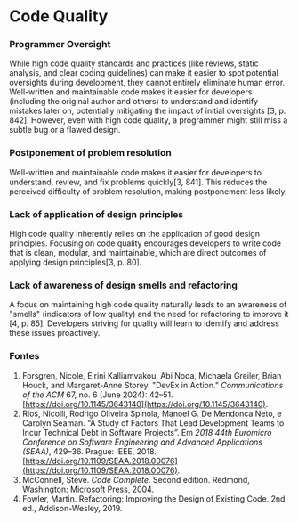 # Code Quality

### Programmer Oversight
While high code quality standards and practices (like reviews, static analysis, and clear coding guidelines) can make it easier to spot potential oversights during development, they cannot entirely eliminate human error. Well-written and maintainable code makes it easier for developers (including the original author and others) to understand and identify mistakes later on, potentially mitigating the impact of initial oversights [3, p. 842]. However, even with high code quality, a programmer might still miss a subtle bug or a flawed design.

### Postponement of problem resolution
Well-written and maintainable code makes it easier for developers to understand, review, and fix problems quickly[3, 841]. This reduces the perceived difficulty of problem resolution, making postponement less likely.

### Lack of application of design principles
High code quality inherently relies on the application of good design principles. Focusing on code quality encourages developers to write code that is clean, modular, and maintainable, which are direct outcomes of applying design principles[3, p. 80].

### Lack of awareness of design smells and refactoring
A focus on maintaining high code quality naturally leads to an awareness of "smells" (indicators of low quality) and the need for refactoring to improve it [4, p. 85]. Developers striving for quality will learn to identify and address these issues proactively.

### Fontes
1. Forsgren, Nicole, Eirini Kalliamvakou, Abi Noda, Michaela Greiler, Brian Houck, and Margaret-Anne Storey. "DevEx in Action." *Communications of the ACM* 67, no. 6 (June 2024): 42–51. [https://doi.org/10.1145/3643140](https://doi.org/10.1145/3643140).
2. Rios, Nicolli, Rodrigo Oliveira Spinola, Manoel G. De Mendonca Neto, e Carolyn Seaman. “A Study of Factors That Lead Development Teams to Incur Technical Debt in Software Projects”. Em _2018 44th Euromicro Conference on Software Engineering and Advanced Applications (SEAA)_, 429–36. Prague: IEEE, 2018. [https://doi.org/10.1109/SEAA.2018.00076](https://doi.org/10.1109/SEAA.2018.00076).
3. McConnell, Steve. _Code Complete_. Second edition. Redmond, Washington: Microsoft Press, 2004.
4. Fowler, Martin. Refactoring: Improving the Design of Existing Code. 2nd ed., Addison-Wesley, 2019.